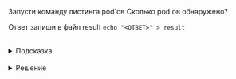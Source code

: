 
Запусти команду листинга pod'ов
Сколько pod'ов обнаружено?

Ответ запиши в файл result
`echo "<ОТВЕТ>" > result`

<br>
<details><summary>Подсказка</summary>
<br>
Анализируем количество pod'ов исключительно в namespace default
</details>

<br>
<details><summary>Решение</summary>
<br>
`kubectl get pod`
</details>


